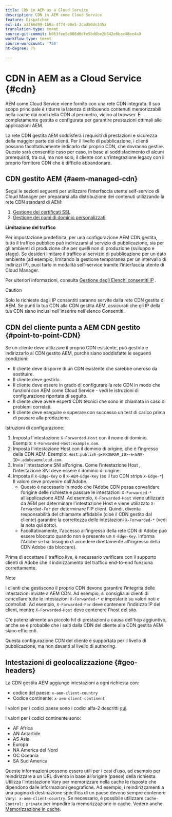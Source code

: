 ```yaml
---
title: CDN in AEM as a Cloud Service
description: CDN in AEM come Cloud Service
feature: Dispatcher
exl-id: a3f66d99-1b9a-4f74-90e5-2cad50dc345a
translation-type: tm+mt
source-git-commit: b063fee5e088d6dfe5bd6be2b842e6bae48ee4a9
workflow-type: tm+mt
source-wordcount: '758'
ht-degree: 7%

---
```


# CDN in AEM as a Cloud Service {#cdn}

AEM come Cloud Service viene fornito con una rete CDN integrata. Il suo scopo principale è ridurre la latenza distribuendo contenuti memorizzabili nella cache dai nodi della CDN al perimetro, vicino al browser. È completamente gestita e configurata per garantire prestazioni ottimali alle applicazioni AEM.

La rete CDN gestita AEM soddisferà i requisiti di prestazioni e sicurezza della maggior parte dei clienti. Per il livello di pubblicazione, i clienti possono facoltativamente indicarlo dal proprio CDN, che dovranno gestire. Questo sarà consentito caso per caso, in base al soddisfacimento di alcuni prerequisiti, tra cui, ma non solo, il cliente con un’integrazione legacy con il proprio fornitore CDN che è difficile abbandonare.

## CDN gestito AEM {#aem-managed-cdn}

Segui le sezioni seguenti per utilizzare l’interfaccia utente self-service di Cloud Manager per prepararsi alla distribuzione dei contenuti utilizzando la rete CDN standard di AEM:

1. [Gestione dei certificati SSL](/help/implementing/cloud-manager/managing-ssl-certifications/introduction.md)
1. [Gestione dei nomi di dominio personalizzati](/help/implementing/cloud-manager/custom-domain-names/introduction.md)

**Limitazione del traffico**

Per impostazione predefinita, per una configurazione AEM CDN gestita, tutto il traffico pubblico può indirizzarsi al servizio di pubblicazione, sia per gli ambienti di produzione che per quelli non di produzione (sviluppo e stage). Se desideri limitare il traffico al servizio di pubblicazione per un dato ambiente (ad esempio, limitando la gestione temporanea per un intervallo di indirizzi IP), puoi farlo in modalità self-service tramite l’interfaccia utente di Cloud Manager.

Per ulteriori informazioni, consulta [Gestione degli Elenchi consentiti IP](/help/implementing/cloud-manager/ip-allow-lists/introduction.md) .

>[!CAUTION]
>
>Solo le richieste dagli IP consentiti saranno servite dalla rete CDN gestita di AEM. Se punti la tua CDN alla CDN gestita AEM, assicurati che gli IP della tua CDN siano inclusi nell&#39;inserire nell&#39;elenco Consentiti.

## CDN del cliente punta a AEM CDN gestito {#point-to-point-CDN}

Se un cliente deve utilizzare il proprio CDN esistente, può gestirlo e indirizzarlo al CDN gestito AEM, purché siano soddisfatte le seguenti condizioni:

* Il cliente deve disporre di un CDN esistente che sarebbe oneroso da sostituire.
* Il cliente deve gestirlo.
* Il cliente deve essere in grado di configurare la rete CDN in modo che funzioni con AEM come Cloud Service - vedi le istruzioni di configurazione riportate di seguito.
* Il cliente deve avere esperti CDN tecnici che sono in chiamata in caso di problemi correlati.
* Il cliente deve eseguire e superare con successo un test di carico prima di passare alla produzione.

Istruzioni di configurazione:

1. Imposta l&#39;intestazione `X-Forwarded-Host` con il nome di dominio. Esempio: `X-Forwarded-Host:example.com`.
1. Imposta l’intestazione Host con il dominio di origine, che è l’ingresso della CDN AEM. Esempio: `Host:publish-p<PROGRAM_ID>-e<ENV-ID>.adobeaemcloud.com`.
1. Invia l’intestazione SNI all’origine. Come l’intestazione Host , l’intestazione SNI deve essere il dominio di origine.
1. Imposta il `X-Edge-Key` o il `X-AEM-Edge-Key` (se il tuo CDN strips `X-Edge-*`). Il valore deve provenire dall&#39;Adobe.
   * Questo è necessario in modo che l’Adobe CDN possa convalidare l’origine delle richieste e passare le intestazioni `X-Forwarded-*` all’applicazione AEM. Ad esempio, `X-Forwarded-Host` viene utilizzato da AEM per determinare l&#39;intestazione Host e viene utilizzato `X-Forwarded-For` per determinare l&#39;IP client. Quindi, diventa responsabilità del chiamante affidabile (cioè il CDN gestito dal cliente) garantire la correttezza delle intestazioni `X-Forwarded-*` (vedi la nota qui sotto).
   * Facoltativamente, l&#39;accesso all&#39;ingresso della rete CDN di Adobe può essere bloccato quando non è presente un `X-Edge-Key`. Informa l&#39;Adobe se hai bisogno di accedere direttamente all&#39;ingresso della CDN Adobe (da bloccare).

Prima di accettare il traffico live, è necessario verificare con il supporto clienti di Adobe che il indirizzamento del traffico end-to-end funziona correttamente.

>[!NOTE]
>
>I clienti che gestiscono il proprio CDN devono garantire l’integrità delle intestazioni inviate a AEM CDN. Ad esempio, si consiglia ai clienti di cancellare tutte le intestazioni `X-Forwarded-*` e impostarle su valori noti e controllati. Ad esempio, `X-Forwarded-For` deve contenere l&#39;indirizzo IP del client, mentre `X-Forwarded-Host` deve contenere l&#39;host del sito.

C&#39;è potenzialmente un piccolo hit di prestazioni a causa dell&#39;hop aggiuntivo, anche se è probabile che i salti dalla CDN del cliente alla CDN gestita AEM siano efficienti.

Questa configurazione CDN del cliente è supportata per il livello di pubblicazione, ma non davanti al livello di authoring.

## Intestazioni di geolocalizzazione {#geo-headers}

La CDN gestita AEM aggiunge intestazioni a ogni richiesta con:

* codice del paese: `x-aem-client-country`
* Codice continente: `x-aem-client-continent`

I valori per i codici paese sono i codici alfa-2 descritti [qui](https://en.wikipedia.org/wiki/ISO_3166-1).

I valori per i codici continente sono:

* AF Africa
* AN Antartide
* AS Asia
* Europa
* NA America del Nord
* OC Oceania
* SA Sud America

Queste informazioni possono essere utili per i casi d’uso, ad esempio per reindirizzare a un URL diverso in base all’origine (paese) della richiesta. Utilizza l’intestazione Vary per memorizzare nella cache le risposte che dipendono dalle informazioni geografiche. Ad esempio, i reindirizzamenti a una pagina di destinazione specifica di un paese devono sempre contenere `Vary: x-aem-client-country`. Se necessario, è possibile utilizzare `Cache-Control: private` per impedire la memorizzazione in cache. Vedere anche [Memorizzazione in cache](/help/implementing/dispatcher/caching.md#html-text).
